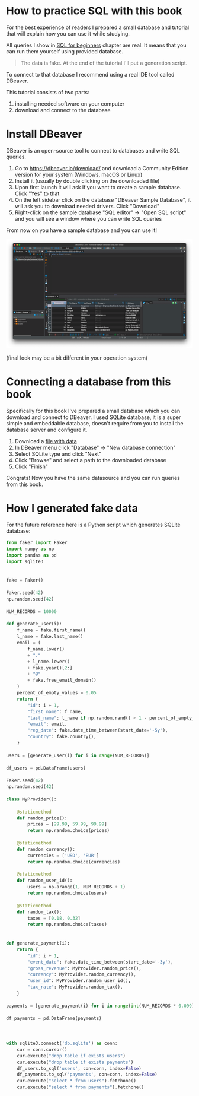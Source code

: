 # How to practice SQL with this book

For the best experience of readers I prepared a small database and tutorial that will explain how you can use it while studying.

All queries I show in [SQL for beginners](sql-1.md) chapter are real. It means that you can run them yourself using provided database.

> The data is fake. At the end of the tutorial I'll put a generation script.

To connect to that database I recommend using a real IDE tool called DBeaver.

This tutorial consists of two parts:
1. installing needed software on your computer
2. download and connect to the database

# Install DBeaver

DBeaver is an open-source tool to connect to databases and write SQL queries.

1. Go to https://dbeaver.io/download/ and download a Community Edition version for your system (Windows, macOS or Linux)
2. Install it (usually by double clicking on the downloaded file)
3. Upon first launch it will ask if you want to create a sample database. Click "Yes" to that
4. On the left sidebar click on the database "DBeaver Sample Database", it will ask you to download needed drivers. Click "Download"
5. Right-click on the sample database "SQL editor" -> "Open SQL script" and you will see a window where you can write SQL queries

From now on you have a sample database and you can use it!

<img src="img/dbeaver.png" alt="DBeaver window">

(final look may be a bit different in your operation system)

# Connecting a database from this book

Specifically for this book I've prepared a small database which you can download and connect to DBeaver. I used SQLite database, it is a super simple and embeddable database, doesn't require from you to install the database server and configure it.

1. Download a [file with data](./assets/db.sqlite)
1. In DBeaver menu click "Database" -> "New database connection"
1. Select SQLite type and click "Next"
1. Click "Browse" and select a path to the downloaded database
1. Click "Finish"

Congrats! Now you have the same datasource and you can run queries from this book.

# How I generated fake data

For the future reference here is a Python script which generates SQLite database:

```python
from faker import Faker
import numpy as np
import pandas as pd
import sqlite3


fake = Faker()

Faker.seed(42)
np.random.seed(42)

NUM_RECORDS = 10000

def generate_user(i):
    f_name = fake.first_name()
    l_name = fake.last_name()
    email = (
        f_name.lower() 
        + "."
        + l_name.lower() 
        + fake.year()[2:]
        + "@" 
        + fake.free_email_domain()
    )
    percent_of_empty_values = 0.05
    return {
        "id": i + 1,
        "first_name": f_name,
        "last_name": l_name if np.random.rand() < 1 - percent_of_empty_values else np.nan,
        "email": email,
        "reg_date": fake.date_time_between(start_date='-5y'),
        "country": fake.country(),
    }

users = [generate_user(i) for i in range(NUM_RECORDS)]

df_users = pd.DataFrame(users)

Faker.seed(42)
np.random.seed(42)

class MyProvider():
    
    @staticmethod
    def random_price():
        prices = [29.99, 59.99, 99.99]
        return np.random.choice(prices)
    
    @staticmethod
    def random_currency():
        currencies = ['USD', 'EUR']
        return np.random.choice(currencies)

    @staticmethod
    def random_user_id():
        users = np.arange(1, NUM_RECORDS + 1)
        return np.random.choice(users)
    
    @staticmethod
    def random_tax():
        taxes = [0.18, 0.32]
        return np.random.choice(taxes)

    
def generate_payment(i):
    return {
        "id": i + 1,
        "event_date": fake.date_time_between(start_date='-3y'),
        "gross_revenue": MyProvider.random_price(),
        "currency": MyProvider.random_currency(),
        "user_id": MyProvider.random_user_id(),
        "tax_rate": MyProvider.random_tax(),
    }

payments = [generate_payment(i) for i in range(int(NUM_RECORDS * 0.099))]

df_payments = pd.DataFrame(payments)



with sqlite3.connect('db.sqlite') as conn:
    cur = conn.cursor()
    cur.execute("drop table if exists users")
    cur.execute("drop table if exists payments")
    df_users.to_sql('users', con=conn, index=False)
    df_payments.to_sql('payments', con=conn, index=False)
    cur.execute("select * from users").fetchone()
    cur.execute("select * from payments").fetchone()
```

